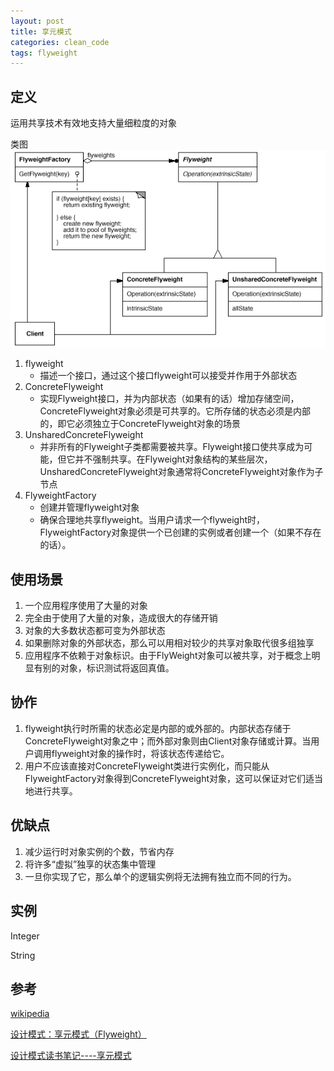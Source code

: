 ```yaml
---
layout: post
title: 享元模式
categories: clean_code
tags: flyweight
---
```


## 定义

运用共享技术有效地支持大量细粒度的对象

类图
![类图](/images/design_pattern/flyweight.png)

1. flyweight
    * 描述一个接口，通过这个接口flyweight可以接受并作用于外部状态
2. ConcreteFlyweight
    * 实现Flyweight接口，并为内部状态（如果有的话）增加存储空间，ConcreteFlyweight对象必须是可共享的。它所存储的状态必须是内部的，即它必须独立于ConcreteFlyweight对象的场景
3. UnsharedConcreteFlyweight
    * 并非所有的Flyweight子类都需要被共享。Flyweight接口使共享成为可能，但它并不强制共享。在Flyweight对象结构的某些层次，UnsharedConcreteFlyweight对象通常将ConcreteFlyweight对象作为子节点
4. FlyweightFactory
    * 创建并管理flyweight对象
    * 确保合理地共享flyweight。当用户请求一个flyweight时，FlyweightFactory对象提供一个已创建的实例或者创建一个（如果不存在的话）。

## 使用场景

1. 一个应用程序使用了大量的对象
2. 完全由于使用了大量的对象，造成很大的存储开销
3. 对象的大多数状态都可变为外部状态
4. 如果删除对象的外部状态，那么可以用相对较少的共享对象取代很多组独享
5. 应用程序不依赖于对象标识。由于FlyWeight对象可以被共享，对于概念上明显有别的对象，标识测试将返回真值。

## 协作

1. flyweight执行时所需的状态必定是内部的或外部的。内部状态存储于ConcreteFlyweight对象之中；而外部对象则由Client对象存储或计算。当用户调用flyweight对象的操作时，将该状态传递给它。
2. 用户不应该直接对ConcreteFlyweight类进行实例化，而只能从FlyweightFactory对象得到ConcreteFlyweight对象，这可以保证对它们适当地进行共享。

## 优缺点  

1. 减少运行时对象实例的个数，节省内存
2. 将许多“虚拟”独享的状态集中管理
3. 一旦你实现了它，那么单个的逻辑实例将无法拥有独立而不同的行为。

## 实例

Integer

String

## 参考

[wikipedia](https://en.wikipedia.org/wiki/Flyweight_pattern)

[设计模式：享元模式（Flyweight）](http://blog.csdn.net/u013256816/article/details/51009522)

[设计模式读书笔记----享元模式](http://www.cnblogs.com/chenssy/p/3330555.html)

